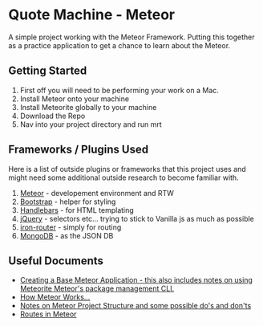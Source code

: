 <h1>Quote Machine - Meteor</h1>
<p>A simple project working with the Meteor Framework. Putting this together as a practice application to get a chance to learn about the Meteor.</p>

<h2>Getting Started</h2>
<ol>
  <li>First off you will need to be performing your work on a Mac.</li>
  <li>Install Meteor onto your machine</li>
  <li>Install Meteorite globally to your machine</li>
  <li>Download the Repo</li>
  <li>Nav into your project directory and run mrt</li>
</ol>

<h2>Frameworks / Plugins Used</h2>
<p>Here is a list of outside plugins or frameworks that this project uses and might need some additional outside research to become familiar with.</p>
<ol>
	<li><a href="http://www.meteor.com/">Meteor</a> - developement environment and RTW</li>
	<li><a href="http://getbootstrap.com/2.3.2/">Bootstrap</a> - helper for styling</li>
	<li><a href="http://handlebarsjs.com/">Handlebars</a> - for HTML templating</li>
	<li><a href="http://jquery.com/">jQuery</a> - selectors etc... trying to stick to Vanilla js as much as possible</li>
	<li><a href="https://github.com/EventedMind/iron-router">iron-router</a> - simply for routing</li>
	<li><a href="http://www.mongodb.org/">MongoDB<a/> - as the JSON DB</li>
</ol>

<h2>Useful Documents</h2>
<ul>
	<li><a href="https://docs.google.com/document/d/1vpkr8KfF1QutItJJOh4LN8pTaJc3mOEHSvP7aY7mvG4/edit">Creating a Base Meteor Application - this also includes notes on using Meteorite Meteor's package management CLI.</a></li>
	<li><a href="https://docs.google.com/document/d/13IgM18iD9bhMZTMpmnfUVJx1FEi-GgNIOiHlPc5tvcE/edit">How Meteor Works...</a></li>
	<li><a href="https://docs.google.com/document/d/1b5iurkFvnI1u3rr_JlvuLu8YuKChF1E8tFovGgmcIUk/edit">Notes on Meteor Project Structure and some possible do's and don'ts</a></li>
	<li><a href="https://docs.google.com/document/d/1DpHvj2zA__jQeITcxwVJ26Igz3N_1-BrFrPDOMaU05k/edit?usp=sharing">Routes in Meteor</a></li>
</ul>
